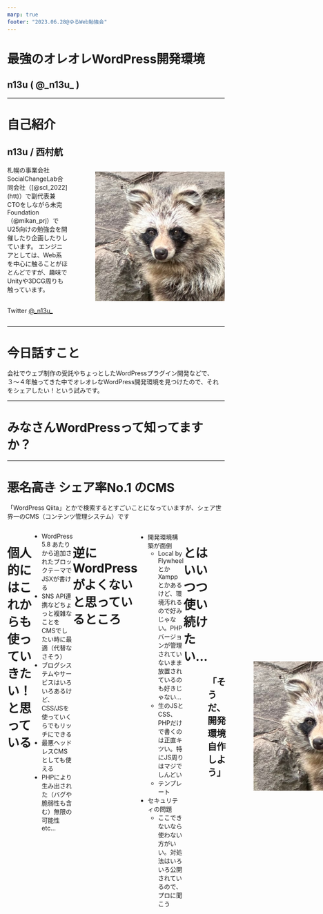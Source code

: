 ```yaml
---
marp: true
footer: "2023.06.28@ゆるWeb勉強会"
---
```

# 最強のオレオレWordPress開発環境
## n13u ( @\_n13u\_ )

---

# 自己紹介

## n13u / 西村航

<div style="display: flex;">
<div style="margin-right: 64px">
札幌の事業会社SocialChangeLab合同会社（[@scl_2022](htt)）で副代表兼CTOをしながら未完Foundation（@mikan_prj）でU25向けの勉強会を開催したり企画したりしています。
エンジニアとしては、Web系を中心に触ることがほとんどですが、趣味でUnityや3DCG周りも触っています。
<br><br>

Twitter [@\_n13u\_](https://twitter.com/_n13u_)

</div>

<div style="min-width: 300px">

![right](images/icon.jpg)

</div>
</div>

---

# 今日話すこと

会社でウェブ制作の受託やちょっとしたWordPressプラグイン開発などで、３〜４年触ってきた中でオレオレなWordPress開発環境を見つけたので、それをシェアしたい！という試みです。

---

# みなさんWordPressって知ってますか？

---

# ~~悪名高き~~ シェア率No.1 のCMS


「WordPress Qiita」とかで検索するとすごいことになっていますが、シェア世界一のCMS（コンテンツ管理システム）です

<div style="display: flex;justify-content: space-between;">

<div style="width: 400px">

![right](images/google_qiita_search.png)

</div>

<div style="width: 500px">

![right](images/wp_share_graph.webp)

</div>

---

# 個人的にはこれからも使っていきたい！と思っている

- WordPress 5.8 あたりから追加されたブロックテーマでJSXが書ける
- SNS API連携などちょっと複雑なことをCMSでしたい時に最適（代替なさそう）
- ブログシステムやサービスはいろいろあるけど、CSS/JSを使っていくらでもリッチにできる
- 最悪ヘッドレスCMSとしても使える
- PHPにより生み出された（バグや脆弱性も含む）無限の可能性　etc...


---

# 逆にWordPressがよくないと思っているところ

- 開発環境構築が面倒
  - Local by Flywheel とか Xamppとかあるけど、環境汚れるので好みじゃない。PHPバージョンが管理されていないまま放置されているのも好きじゃない...
  - 生のJSとCSS、PHPだけで書くのは正直キツい。特にJS周りはマジでしんどい
  - テンプレート
- セキュリティの問題
  - ここできないなら使わない方がいい。対処法はいろいろ公開されているので、プロに聞こう

---

# とはいいつつ使い続けたい...


<div style="display: flex; align-items: center; justify-content: center;">
<div style="margin-right: 64px">

<p style="font-weight: bold; font-size: 150%;">「そうだ、開発環境自作しよう」</p>

</div>

<div style="min-width: 300px">

![right](images/icon.jpg)

</div>
</div>

---

# JavaScript周り

[WordPress/gutenberg](https://github.com/WordPress/gutenberg)を中心とした公式JavaScriptパッケージ群で解決。

- `@wordpress/env`が提供する`wp-env`コマンドを使うことでDocker環境が立てられる
  - テーマ・プラグイン用開発フォルダのマウント、事前のプラグインインストールも可能に
- `@wordpress/api-fetch`でWordPressのAPIにアクセス可能。Typescriptによる型ガード付
  - パーマリンク設定などは必要
- `@wordpress/component`で管理画面のボタンなどUIコンポーネントが利用可能（Storybookもあります）

---

# JavaScript + CSS のバンドル

CSSは直で書きたくないのでSass(Scss)を書いています。JSもTypescript+tsxで書きます。問題はバンドラー

-  `@wordpress/scripts`が提供する`wp-scripts`コマンドでビルドは可能
   -  ビルドツールがwebpackなのでめちゃくちゃ遅い。
   -  esbuildとか使えなくもないけど、wordpressのブロックテーマやAPIなどにアクセスするため依存関係を解決するプラグインが存在しない（と思う。１年半前くらいの話です）
   -  個人的にはviteとかesbuildとかでバンドルしちゃいたい。なんならブロックテーマとかも扱いたい

---

# どうしよう...


<div style="display: flex; align-items: center; justify-content: center;">
<div style="margin-right: 64px">

<p style="font-weight: bold; font-size: 150%;">「そうだ、esbuildプラグイン自作しよう」</p>

</div>

<div style="min-width: 300px">

![right](images/icon.jpg)

</div>
</div>

---

# つくりました

が、パッケージとして公開までいかず＋細かい調整を都度ローカルの開発環境にコードをコピペして使ってます

[esbuild-gutenberg-dependency-extract-plugin](https://github.com/WataruNishimura/esbuild-gutenberg-dependency-extract-plugin)

## やってること
- ES Moduleで表記されているパッケージ名をJSのグローバル変数に置き換える（！？）
例）@wordpress/components→wp.components
- ビルド時に `[entry_name].asset.php` を出力しWordPress側に依存パッケージを伝える

--- 

# PHP周り

テンプレートの知識わからん、全部functions.phpに書く？プラグインを都度自作する？

- プラグインの個別開発は管理コストが増えるだけ（WordPressの標準関数にプラグインのインストールができるものがない）
- functions.phpの肥大化はさけたい
- MVCライクにかけないだろうか。。。。。

---

# どうしよう

<div style="display: flex; align-items: center; justify-content: center;">
<div style="margin-right: 64px">

<p style="font-weight: bold; font-size: 150%;">「そうだ、フレームワーク自作しよう」</p>

</div>

<div style="min-width: 300px">

![right](images/icon.jpg)

</div>
</div>

---

# 結論：先人の知恵をお借りしました

「 **[WordPressテーマでMVCモデルを実現する](http://wordpress.ad5.jp/column/mvc-model-in-wordpress-theme/)**」

サンプルコードもしっかりまとまっており、かつPHPをうまく使いこなしている感じのプログラムで非常に重宝しております…

PHPって `new $class` とかできちゃうんですね… すごい… ~~こわい…~~

---

# デプロイ面倒〜

- GitHubでmainブランチにマージされたらビルドしてくれないかな〜〜
- そのためにPHP書くのはしんどいし〜
- プラグインもあるけど有料だし〜

---
# どうしよう

<div style="display: flex; align-items: center; justify-content: center;">
<div style="margin-right: 64px">

<p style="font-weight: bold; font-size: 150%;">「そうだ、GitHub Actions書こう」</p>

</div>

<div style="min-width: 300px">

![right](images/icon.jpg)

</div>
</div>

---

# 書きました

[WordPress Auto Deployment GitHub Actions Script](https://gist.github.com/WataruNishimura/1f77e1782b252bb03be254ac2cc217cc)

FTPでデプロイするだけのシンプルなものです。ビルドして環境フォルダごとテーマフォルダとかプラグインフォルダにお送りします。
そのためのexclude...

---

# 最後に

WordPress個人的には大好きですが、若干燃えがちなテーマでもあるので、これを機にみなさんが楽しくWordPressライフを送れるきっかけになれば嬉しいです！

よければ各種Twitterフォローよろしくお願いします！